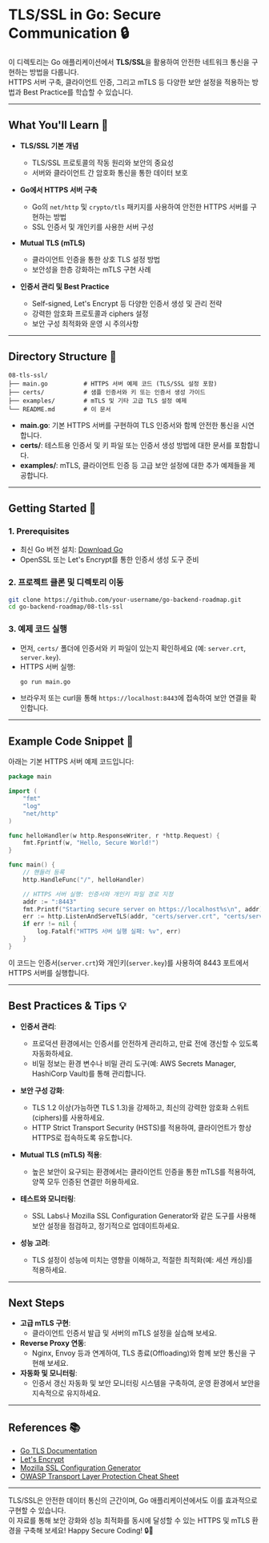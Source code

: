 # TLS/SSL in Go: Secure Communication 🔒

이 디렉토리는 Go 애플리케이션에서 **TLS/SSL**을 활용하여 안전한 네트워크 통신을 구현하는 방법을 다룹니다.  
HTTPS 서버 구축, 클라이언트 인증, 그리고 mTLS 등 다양한 보안 설정을 적용하는 방법과 Best Practice를 학습할 수 있습니다.

---

## What You'll Learn 🎯

- **TLS/SSL 기본 개념**  
  - TLS/SSL 프로토콜의 작동 원리와 보안의 중요성  
  - 서버와 클라이언트 간 암호화 통신을 통한 데이터 보호

- **Go에서 HTTPS 서버 구축**  
  - Go의 `net/http` 및 `crypto/tls` 패키지를 사용하여 안전한 HTTPS 서버를 구현하는 방법  
  - SSL 인증서 및 개인키를 사용한 서버 구성

- **Mutual TLS (mTLS)**  
  - 클라이언트 인증을 통한 상호 TLS 설정 방법  
  - 보안성을 한층 강화하는 mTLS 구현 사례

- **인증서 관리 및 Best Practice**  
  - Self-signed, Let's Encrypt 등 다양한 인증서 생성 및 관리 전략  
  - 강력한 암호화 프로토콜과 ciphers 설정  
  - 보안 구성 최적화와 운영 시 주의사항

---

## Directory Structure 📁

```plaintext
08-tls-ssl/
├── main.go          # HTTPS 서버 예제 코드 (TLS/SSL 설정 포함)
├── certs/           # 샘플 인증서와 키 또는 인증서 생성 가이드
├── examples/        # mTLS 및 기타 고급 TLS 설정 예제
└── README.md        # 이 문서
```

- **main.go**: 기본 HTTPS 서버를 구현하여 TLS 인증서와 함께 안전한 통신을 시연합니다.
- **certs/**: 테스트용 인증서 및 키 파일 또는 인증서 생성 방법에 대한 문서를 포함합니다.
- **examples/**: mTLS, 클라이언트 인증 등 고급 보안 설정에 대한 추가 예제들을 제공합니다.

---

## Getting Started 🚀

### 1. Prerequisites
- 최신 Go 버전 설치: [Download Go](https://go.dev/dl/)
- OpenSSL 또는 Let's Encrypt를 통한 인증서 생성 도구 준비

### 2. 프로젝트 클론 및 디렉토리 이동
```bash
git clone https://github.com/your-username/go-backend-roadmap.git
cd go-backend-roadmap/08-tls-ssl
```

### 3. 예제 코드 실행
- 먼저, `certs/` 폴더에 인증서와 키 파일이 있는지 확인하세요 (예: `server.crt`, `server.key`).
- HTTPS 서버 실행:
  ```bash
  go run main.go
  ```
- 브라우저 또는 curl을 통해 `https://localhost:8443`에 접속하여 보안 연결을 확인합니다.

---

## Example Code Snippet 📄

아래는 기본 HTTPS 서버 예제 코드입니다:

```go
package main

import (
    "fmt"
    "log"
    "net/http"
)

func helloHandler(w http.ResponseWriter, r *http.Request) {
    fmt.Fprintf(w, "Hello, Secure World!")
}

func main() {
    // 핸들러 등록
    http.HandleFunc("/", helloHandler)

    // HTTPS 서버 실행: 인증서와 개인키 파일 경로 지정
    addr := ":8443"
    fmt.Printf("Starting secure server on https://localhost%s\n", addr)
    err := http.ListenAndServeTLS(addr, "certs/server.crt", "certs/server.key", nil)
    if err != nil {
        log.Fatalf("HTTPS 서버 실행 실패: %v", err)
    }
}
```

이 코드는 인증서(`server.crt`)와 개인키(`server.key`)를 사용하여 8443 포트에서 HTTPS 서버를 실행합니다.

---

## Best Practices & Tips 💡

- **인증서 관리**:  
  - 프로덕션 환경에서는 인증서를 안전하게 관리하고, 만료 전에 갱신할 수 있도록 자동화하세요.  
  - 비밀 정보는 환경 변수나 비밀 관리 도구(예: AWS Secrets Manager, HashiCorp Vault)를 통해 관리합니다.

- **보안 구성 강화**:  
  - TLS 1.2 이상(가능하면 TLS 1.3)을 강제하고, 최신의 강력한 암호화 스위트(ciphers)를 사용하세요.  
  - HTTP Strict Transport Security (HSTS)를 적용하여, 클라이언트가 항상 HTTPS로 접속하도록 유도합니다.

- **Mutual TLS (mTLS) 적용**:  
  - 높은 보안이 요구되는 환경에서는 클라이언트 인증을 통한 mTLS를 적용하여, 양쪽 모두 인증된 연결만 허용하세요.

- **테스트와 모니터링**:  
  - SSL Labs나 Mozilla SSL Configuration Generator와 같은 도구를 사용해 보안 설정을 점검하고, 정기적으로 업데이트하세요.
  
- **성능 고려**:  
  - TLS 설정이 성능에 미치는 영향을 이해하고, 적절한 최적화(예: 세션 캐싱)를 적용하세요.

---

## Next Steps

- **고급 mTLS 구현**:  
  - 클라이언트 인증서 발급 및 서버의 mTLS 설정을 실습해 보세요.
- **Reverse Proxy 연동**:  
  - Nginx, Envoy 등과 연계하여, TLS 종료(Offloading)와 함께 보안 통신을 구현해 보세요.
- **자동화 및 모니터링**:  
  - 인증서 갱신 자동화 및 보안 모니터링 시스템을 구축하여, 운영 환경에서 보안을 지속적으로 유지하세요.

---

## References 📚

- [Go TLS Documentation](https://pkg.go.dev/crypto/tls)
- [Let's Encrypt](https://letsencrypt.org/)
- [Mozilla SSL Configuration Generator](https://ssl-config.mozilla.org/)
- [OWASP Transport Layer Protection Cheat Sheet](https://cheatsheetseries.owasp.org/cheatsheets/Transport_Layer_Protection_Cheat_Sheet.html)

---

TLS/SSL은 안전한 데이터 통신의 근간이며, Go 애플리케이션에서도 이를 효과적으로 구현할 수 있습니다.  
이 자료를 통해 보안 강화와 성능 최적화를 동시에 달성할 수 있는 HTTPS 및 mTLS 환경을 구축해 보세요! Happy Secure Coding! 🔒🚀